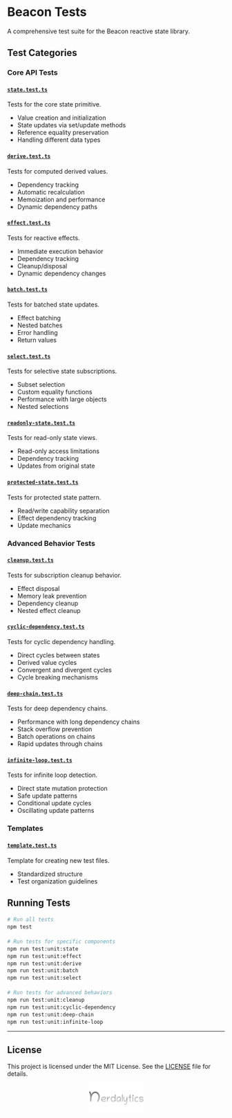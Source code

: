 # Beacon Tests

A comprehensive test suite for the Beacon reactive state library.

## Test Categories

### Core API Tests

#### [`state.test.ts`][1]
Tests for the core state primitive.
- Value creation and initialization
- State updates via set/update methods
- Reference equality preservation
- Handling different data types

#### [`derive.test.ts`][2]
Tests for computed derived values.
- Dependency tracking
- Automatic recalculation
- Memoization and performance
- Dynamic dependency paths

#### [`effect.test.ts`][3]
Tests for reactive effects.
- Immediate execution behavior
- Dependency tracking
- Cleanup/disposal
- Dynamic dependency changes

#### [`batch.test.ts`][4]
Tests for batched state updates.
- Effect batching
- Nested batches
- Error handling
- Return values

#### [`select.test.ts`][5]
Tests for selective state subscriptions.
- Subset selection
- Custom equality functions
- Performance with large objects
- Nested selections

#### [`readonly-state.test.ts`][6]
Tests for read-only state views.
- Read-only access limitations
- Dependency tracking
- Updates from original state

#### [`protected-state.test.ts`][7]
Tests for protected state pattern.
- Read/write capability separation
- Effect dependency tracking
- Update mechanics

### Advanced Behavior Tests

#### [`cleanup.test.ts`][8]
Tests for subscription cleanup behavior.
- Effect disposal
- Memory leak prevention
- Dependency cleanup
- Nested effect cleanup

#### [`cyclic-dependency.test.ts`][9]
Tests for cyclic dependency handling.
- Direct cycles between states
- Derived value cycles
- Convergent and divergent cycles
- Cycle breaking mechanisms

#### [`deep-chain.test.ts`][10]
Tests for deep dependency chains.
- Performance with long dependency chains
- Stack overflow prevention
- Batch operations on chains
- Rapid updates through chains

#### [`infinite-loop.test.ts`][11]
Tests for infinite loop detection.
- Direct state mutation protection
- Safe update patterns
- Conditional update cycles
- Oscillating update patterns

### Templates

#### [`template.test.ts`][12]
Template for creating new test files.
- Standardized structure
- Test organization guidelines

## Running Tests

```bash
# Run all tests
npm test

# Run tests for specific components
npm run test:unit:state
npm run test:unit:effect
npm run test:unit:derive
npm run test:unit:batch
npm run test:unit:select

# Run tests for advanced behaviors
npm run test:unit:cleanup
npm run test:unit:cyclic-dependency
npm run test:unit:deep-chain
npm run test:unit:infinite-loop
```

---

## License

This project is licensed under the MIT License. See the [LICENSE][13] file for details.

<div align="center">
  <img src="https://raw.githubusercontent.com/nerdalytics/nerdalytics/refs/heads/main/nerdalytics-logo-gray-transparent.svg" width="128px">
</div>

<!-- Links collection -->

[1]: ./state.test.ts
[2]: ./derive.test.ts
[3]: ./effect.test.ts
[4]: ./batch.test.ts
[5]: ./select.test.ts
[6]: ./readonly-state.test.ts
[7]: ./protected-state.test.ts
[8]: ./cleanup.test.ts
[9]: ./cyclic-dependency.test.ts
[10]: ./deep-chain.test.ts
[11]: ./infinite-loop.test.ts
[12]: ./template.test.ts
[13]: ./LICENSE
